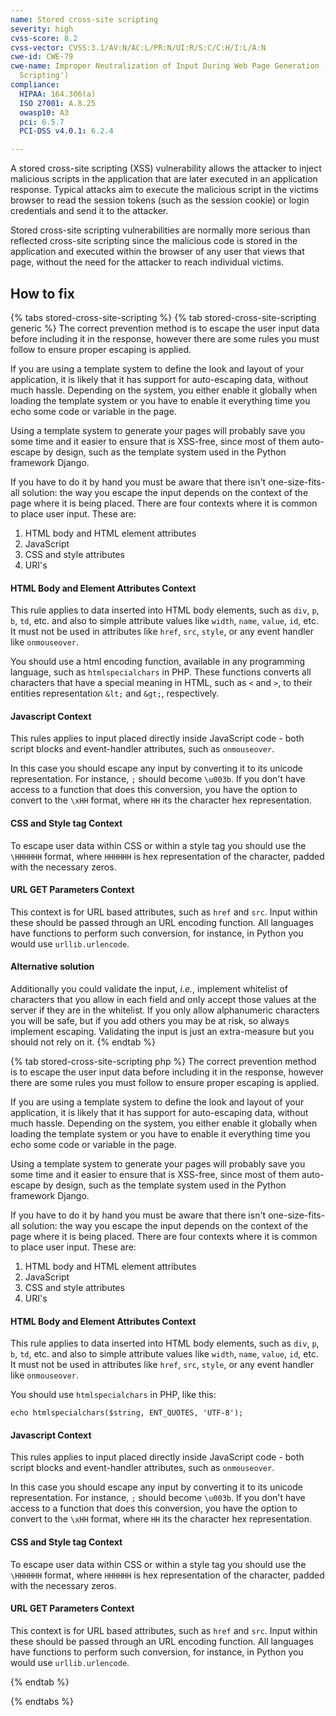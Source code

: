 ```yaml
---
name: Stored cross-site scripting
severity: high
cvss-score: 8.2
cvss-vector: CVSS:3.1/AV:N/AC:L/PR:N/UI:R/S:C/C:H/I:L/A:N
cwe-id: CWE-79
cwe-name: Improper Neutralization of Input During Web Page Generation ('Cross-site
  Scripting')
compliance:
  HIPAA: 164.306(a)
  ISO 27001: A.8.25
  owasp10: A3
  pci: 6.5.7
  PCI-DSS v4.0.1: 6.2.4

---            
```


A stored cross-site scripting (XSS) vulnerability allows the attacker to inject malicious scripts in the application that are later executed in an application response. Typical attacks aim to execute the malicious script in the victims browser to read the session tokens (such as the session cookie) or login credentials and send it to the attacker.

Stored cross-site scripting vulnerabilities are normally more serious than reflected cross-site scripting since the malicious code is stored in the application and executed within the browser of any user that views that page, without the need for the attacker to reach individual victims.


## How to fix

{% tabs stored-cross-site-scripting %}
{% tab stored-cross-site-scripting generic %}
The correct prevention method is to escape the user input data before including it in the response, however there are some rules you must follow to ensure proper escaping is applied.

If you are using a template system to define the look and layout of your application, it is likely that it has support for auto-escaping data, without much hassle. Depending on the system, you either enable it globally when loading the template system or you have to enable it everything time you echo some code or variable in the page.

Using a template system to generate your pages will probably save you some time and it easier to ensure that is XSS-free, since most of them auto-escape by design, such as the template system used in the Python framework Django.

If you have to do it by hand you must be aware that there isn't one-size-fits-all solution: the way you escape the input depends on the context of the page where it is being placed. There are four contexts where it is common to place user input. These are:

1. HTML body and HTML element attributes
1. JavaScript
1. CSS and style attributes
1. URI's

#### HTML Body and Element Attributes Context

This rule applies to data inserted into HTML body elements, such as `div`, `p`, `b`, `td`, etc. and also to simple attribute values like `width`, `name`, `value`, `id`, etc. It must not be used in attributes like `href`, `src`, `style`, or any event handler like `onmouseover`.

You should use a html encoding function, available in any programming language, such as `htmlspecialchars` in PHP. These functions converts all characters that have a special meaning in HTML, such as `<` and `>`, to their entities representation `&lt;` and `&gt;`, respectively.

#### Javascript Context

This rules applies to input placed directly inside JavaScript code - both script blocks and event-handler attributes, such as `onmouseover`.

In this case you should escape any input by converting it to its unicode representation. For instance, `;` should become `\u003b`. If you don't have access to a function that does this conversion, you have the option to convert to the `\xHH` format, where `HH` its the character hex representation.

#### CSS and Style tag Context

To escape user data within CSS or within a style tag you should use the `\HHHHHH` format, where `HHHHHH` is hex representation of the character, padded with the necessary zeros.

#### URL GET Parameters Context

This context is for URL based attributes, such as `href` and `src`. Input within these should be passed through an URL encoding function. All languages have functions to perform such conversion, for instance, in Python you would use `urllib.urlencode`.


#### Alternative solution
Additionally you could validate the input, _i.e._, implement whitelist of characters that you allow in each field and only accept those values at the server if they are in the whitelist. If you only allow alphanumeric characters you will be safe, but if you add others you may be at risk, so always implement escaping. Validating the input is just an extra-measure but you should not rely on it.
{% endtab %}

{% tab stored-cross-site-scripting php %}
The correct prevention method is to escape the user input data before including it in the response, however there are some rules you must follow to ensure proper escaping is applied.

If you are using a template system to define the look and layout of your application, it is likely that it has support for auto-escaping data, without much hassle. Depending on the system, you either enable it globally when loading the template system or you have to enable it everything time you echo some code or variable in the page.

Using a template system to generate your pages will probably save you some time and it easier to ensure that is XSS-free, since most of them auto-escape by design, such as the template system used in the Python framework Django.

If you have to do it by hand you must be aware that there isn't one-size-fits-all solution: the way you escape the input depends on the context of the page where it is being placed. There are four contexts where it is common to place user input. These are:

1. HTML body and HTML element attributes
1. JavaScript
1. CSS and style attributes
1. URI's

#### HTML Body and Element Attributes Context

This rule applies to data inserted into HTML body elements, such as `div`, `p`, `b`, `td`, etc. and also to simple attribute values like `width`, `name`, `value`, `id`, etc. It must not be used in attributes like `href`, `src`, `style`, or any event handler like `onmouseover`.

You should use `htmlspecialchars` in PHP, like this:

```echo htmlspecialchars($string, ENT_QUOTES, 'UTF-8');```

#### Javascript Context

This rules applies to input placed directly inside JavaScript code - both script blocks and event-handler attributes, such as `onmouseover`.

In this case you should escape any input by converting it to its unicode representation. For instance, `;` should become `\u003b`. If you don't have access to a function that does this conversion, you have the option to convert to the `\xHH` format, where `HH` its the character hex representation.

#### CSS and Style tag Context

To escape user data within CSS or within a style tag you should use the `\HHHHHH` format, where `HHHHHH` is hex representation of the character, padded with the necessary zeros.

#### URL GET Parameters Context

This context is for URL based attributes, such as `href` and `src`. Input within these should be passed through an URL encoding function. All languages have functions to perform such conversion, for instance, in Python you would use `urllib.urlencode`.



{% endtab %}

{% endtabs %}
